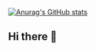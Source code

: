 [![Anurag's GitHub stats](https://github-readme-stats.vercel.app/api?username=nickolaspiva22)](https://github.com/anuraghazra/github-readme-stats)

## Hi there 👋

<!--
**NickolasPiva22/NickolasPiva22** is a ✨ _special_ ✨ repository because its `README.md` (this file) appears on your GitHub profile.

Here are some ideas to get you started:

- 🔭 I’m currently working on ...
- 🌱 I’m currently learning ...
- 👯 I’m looking to collaborate on ...
- 🤔 I’m looking for help with ...
- 💬 Ask me about ...
- 📫 How to reach me: ...
- 😄 Pronouns: ...
- ⚡ Fun fact: ...
-->
